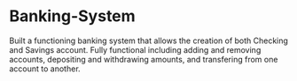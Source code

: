 # Banking-System
Built a functioning banking system that allows the creation of both Checking and Savings account. Fully functional including adding and removing accounts, depositing and withdrawing amounts, and transfering from one account to another.
